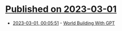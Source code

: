 # [Published on 2023-03-01](index.md)

* [2023-03-01, 00:05:51](https://lobste.rs/s/7n7ybh/world_building_with_gpt) - [World Building With GPT](https://ianbicking.org/blog/2023/02/world-building-with-gpt.html)
